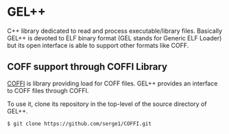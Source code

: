 # GEL++


C++ library dedicated to read and process executable/library files.
Basically GEL++ is devoted to ELF binary format (GEL stands for Generic ELF Loader)
but its open interface is able to support other formats like COFF.

## COFF support through COFFI Library

[COFFI](https://github.com/serge1/COFFI) is library providing load for COFF
files. GEL++ provides an interface to COFF files through COFFI.

To use it, clone its repository in the top-level of the source directory of GEL++.
```sh
$ git clone https://github.com/serge1/COFFI.git
```
